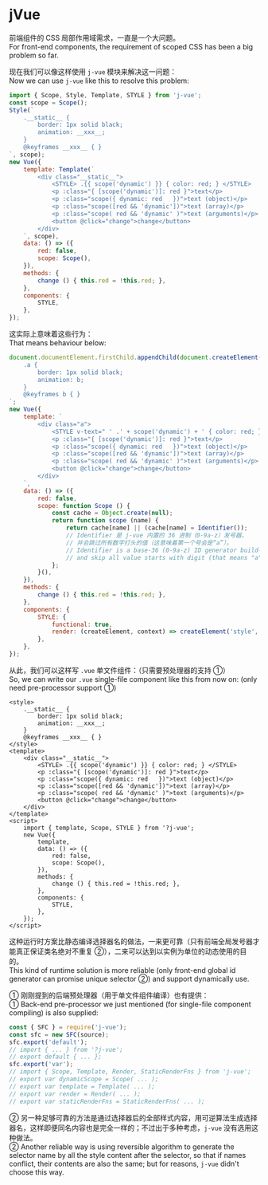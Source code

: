 ﻿
jVue
====

前端组件的 CSS 局部作用域需求，一直是一个大问题。  
For front-end components, the requirement of scoped CSS has been a big problem so far.

现在我们可以像这样使用 `j-vue` 模块来解决这一问题：  
Now we can use `j-vue` like this to resolve this problem:

```js
import { Scope, Style, Template, STYLE } from 'j-vue';
const scope = Scope();
Style(`
    .__static__ {
        border: 1px solid black;
        animation: __xxx__;
    }
    @keyframes __xxx__ { }
`, scope);
new Vue({
    template: Template(`
        <div class="__static__">
            <STYLE> .{{ scope('dynamic') }} { color: red; } </STYLE>
            <p :class="{ [scope('dynamic')]: red }">text</p>
            <p :class="scope({ dynamic: red   })">text (object)</p>
            <p :class="scope([red && 'dynamic'])">text (array)</p>
            <p :class="scope( red && 'dynamic' )">text (arguments)</p>
            <button @click="change">change</button>
        </div>
    `, scope),
    data: () => ({
        red: false,
        scope: Scope(),
    }),
    methods: {
        change () { this.red = !this.red; },
    },
    components: {
        STYLE,
    },
});
```

这实际上意味着这些行为：  
That means behaviour below:

```js
document.documentElement.firstChild.appendChild(document.createElement('style')).textContent = `
    .a {
        border: 1px solid black;
        animation: b;
    }
    @keyframes b { }
`;
new Vue({
    template: `
        <div class="a">
            <STYLE v-text=" ' .' + scope('dynamic') + ' { color: red; } ' "></STYLE>
            <p :class="{ [scope('dynamic')]: red }">text</p>
            <p :class="scope({ dynamic: red   })">text (object)</p>
            <p :class="scope([red && 'dynamic'])">text (array)</p>
            <p :class="scope( red && 'dynamic' )">text (arguments)</p>
            <button @click="change">change</button>
        </div>
    `,
    data: () => ({
        red: false,
        scope: function Scope () {
            const cache = Object.create(null);
            return function scope (name) {
                return cache[name] || (cache[name] = Identifier());
                // Identifier 是 j-vue 内置的 36 进制（0-9a-z）发号器，
                // 并会跳过所有数字打头的值（这意味着第一个号会是“a”）。
                // Identifier is a base-36 (0-9a-z) ID generator build-in j-vue,
                // and skip all value starts with digit (that means "a" will be the 1st ID).
            };
        }(),
    }),
    methods: {
        change () { this.red = !this.red; },
    },
    components: {
        STYLE: {
            functional: true,
            render: (createElement, context) => createElement('style', context.data, context.children),
        },
    },
});
```

从此，我们可以这样写 `.vue` 单文件组件：（只需要预处理器的支持 ①）  
So, we can write our `.vue` single-file component like this from now on: (only need pre-processor support ①)

```vue
<style>
    .__static__ {
        border: 1px solid black;
        animation: __xxx__;
    }
    @keyframes __xxx__ { }
</style>
<template>
    <div class="__static__">
        <STYLE> .{{ scope('dynamic') }} { color: red; } </STYLE>
        <p :class="{ [scope('dynamic')]: red }">text</p>
        <p :class="scope({ dynamic: red   })">text (object)</p>
        <p :class="scope([red && 'dynamic'])">text (array)</p>
        <p :class="scope( red && 'dynamic' )">text (arguments)</p>
        <button @click="change">change</button>
    </div>
</template>
<script>
    import { template, Scope, STYLE } from '?j-vue';
    new Vue({
        template,
        data: () => ({
            red: false,
            scope: Scope(),
        }),
        methods: {
            change () { this.red = !this.red; },
        },
        components: {
            STYLE,
        },
    });
</script>
```

这种运行时方案比静态编译选择器名的做法，一来更可靠（只有前端全局发号器才能真正保证类名绝对不重复 ②），二来可以达到以实例为单位的动态使用的目的。  
This kind of runtime solution is more reliable (only front-end global id generator can promise unique selector ②) and support dynamically use.

① 刚刚提到的后端预处理器（用于单文件组件编译）也有提供：  
① Back-end pre-processor we just mentioned (for single-file component compiling) is also supplied:

```js
const { SFC } = require('j-vue');
const sfc = new SFC(source);
sfc.export('default');
// import { ... } from '?j-vue';
// export default { ... };
sfc.export('var');
// import { Scope, Template, Render, StaticRenderFns } from 'j-vue';
// export var dynamicScope = Scope( ... );
// export var template = Template( ... );
// export var render = Render( ... );
// export var staticRenderFns = StaticRenderFns( ... );
```

② 另一种足够可靠的方法是通过选择器后的全部样式内容，用可逆算法生成选择器名，这样即便同名内容也是完全一样的；不过出于多种考虑，`j-vue` 没有选用这种做法。  
② Another reliable way is using reversible algorithm to generate the selector name by all the style content after the selector, so that if names conflict, their contents are also the same; but for reasons, `j-vue` didn't choose this way.
